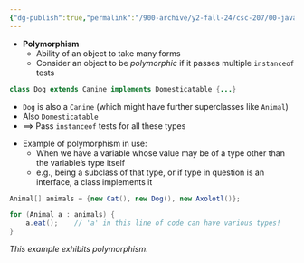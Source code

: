 ```yaml
---
{"dg-publish":true,"permalink":"/900-archive/y2-fall-24/csc-207/00-java/polymorphism/","tags":["#cs","#java","#lecture","#note","university"],"created":"2024-10-06T00:30:15.825-04:00","updated":"2024-12-10T17:14:50.804-05:00"}
---
```



- **Polymorphism**
    - Ability of an object to take many forms
    - Consider an object to be *polymorphic* if it passes multiple `instanceof` tests

```java
class Dog extends Canine implements Domesticatable {...}
```

- `Dog` is also a `Canine` (which might have further superclasses like `Animal`)
- Also `Domesticatable`
- $\implies$ Pass `instanceof` tests for all these types

<!-- break -->
- Example of polymorphism in use:
    - When we have a variable whose value may be of a type other than the variable’s type itself
    - e.g., being a subclass of that type, or if type in question is an interface, a class implements it

```java
Animal[] animals = {new Cat(), new Dog(), new Axolotl()};

for (Animal a : animals) {
    a.eat();    // 'a' in this line of code can have various types!
}
```

*This example exhibits polymorphism.*
